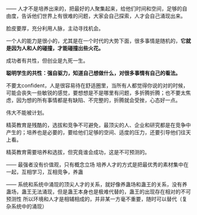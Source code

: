 ——
人才不是培养出来的，把最好的人聚集起来，给他们时间和空间，足够的自由度，告诉他们世界上有很难的问题，大家会自己探索，人才会自己涌现出来。

脸皮要厚，充分利用人脉，主动寻找机会。

一个人的能力是很小的，尤其是在一个时代的大势下面，很多事情是随机的，**它就是因为人和人的碰撞，才能碰撞出些火花。**

成功者有共性，但创业是九死一生。

**聪明学生的共性：强自驱力，知道自己想做什么，对很多事情有自己的看法。**

不要太confident，人是很容易待在舒适圈里，当所有人都觉得你说的对的时候，可能会丧失一些敏锐的感觉，要想想是不是哪里有问题，多折腾折腾；也不要太焦虑，因为想的所有事情都是有缺陷、不完整的，折腾就会受挫，心态好一点。

伟大不能被计划。

精英教育是残酷的，选拔和竞争不可避免，最顶尖的人、企业和研究都是在竞争中产生的；培养也是必要的，要给他们足够的空间、适度的压力，还要引导他们往天上看。

精英教育需要培养和选拔，但究竟谁会成功，这是不可预测的。

——
最强者没有价值观，只有概念立场
培养人才的方式是把最优秀的素材集中在一起，互相学习，互相竞争，养蛊

——
系统和系统中涌现的顶尖人才的关系，就好像养蛊场和蛊王的关系，没有养蛊场，蛊王无法涌现，但是蛊王本身也是极难代替的，蛊王的出现存在相对的不可预测性
所以环境和人才是相辅相成的，并非某一方毫不重要，随时可以替代（复杂系统中的涌现）
